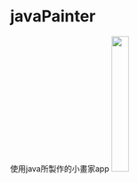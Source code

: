 # javaPainter
使用java所製作的小畫家app
<img src="https://github.com/hunter0113/ktCandyCrash/blob/master/328329.jpg" width="25%" height="25%">

